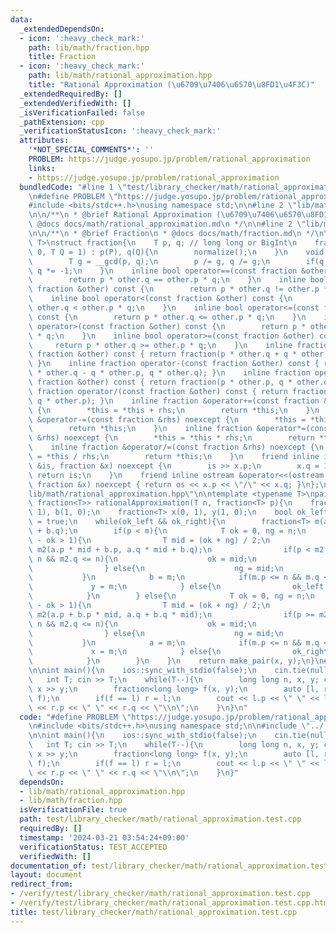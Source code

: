 ```yaml
---
data:
  _extendedDependsOn:
  - icon: ':heavy_check_mark:'
    path: lib/math/fraction.hpp
    title: Fraction
  - icon: ':heavy_check_mark:'
    path: lib/math/rational_approximation.hpp
    title: "Rational Approximation (\u6709\u7406\u6570\u8FD1\u4F3C)"
  _extendedRequiredBy: []
  _extendedVerifiedWith: []
  _isVerificationFailed: false
  _pathExtension: cpp
  _verificationStatusIcon: ':heavy_check_mark:'
  attributes:
    '*NOT_SPECIAL_COMMENTS*': ''
    PROBLEM: https://judge.yosupo.jp/problem/rational_approximation
    links:
    - https://judge.yosupo.jp/problem/rational_approximation
  bundledCode: "#line 1 \"test/library_checker/math/rational_approximation.test.cpp\"\
    \n#define PROBLEM \"https://judge.yosupo.jp/problem/rational_approximation\"\n\
    #include <bits/stdc++.h>\nusing namespace std;\n\n#line 2 \"lib/math/rational_approximation.hpp\"\
    \n\n/**\n * @brief Rational Approximation (\u6709\u7406\u6570\u8FD1\u4F3C)\n *\
    \ @docs docs/math/rational_approximation.md\n */\n\n#line 2 \"lib/math/fraction.hpp\"\
    \n\n/**\n * @brief Fraction\n * @docs docs/math/fraction.md\n */\n\ntemplate <typename\
    \ T>\nstruct fraction{\n    T p, q; // long long or BigInt\n    fraction(T P =\
    \ 0, T Q = 1) : p(P), q(Q){\n        normalize();\n    }\n    void normalize(){\n\
    \        T g = __gcd(p, q);\n        p /= g, q /= g;\n        if(q < 0) p *= -1,\
    \ q *= -1;\n    }\n    inline bool operator==(const fraction &other) const {\n\
    \        return p * other.q == other.p * q;\n    }\n    inline bool operator!=(const\
    \ fraction &other) const {\n        return p * other.q != other.p * q;\n    }\n\
    \    inline bool operator<(const fraction &other) const {\n        return p *\
    \ other.q < other.p * q;\n    }\n    inline bool operator<=(const fraction &other)\
    \ const {\n        return p * other.q <= other.p * q;\n    }\n    inline bool\
    \ operator>(const fraction &other) const {\n        return p * other.q > other.p\
    \ * q;\n    }\n    inline bool operator>=(const fraction &other) const {\n   \
    \     return p * other.q >= other.p * q;\n    }\n    inline fraction operator+(const\
    \ fraction &other) const { return fraction(p * other.q + q * other.p, q * other.q);\
    \ }\n    inline fraction operator-(const fraction &other) const { return fraction(p\
    \ * other.q - q * other.p, q * other.q); }\n    inline fraction operator*(const\
    \ fraction &other) const { return fraction(p * other.p, q * other.q); }\n    inline\
    \ fraction operator/(const fraction &other) const { return fraction(p * other.q,\
    \ q * other.p); }\n    inline fraction &operator+=(const fraction &rhs) noexcept\
    \ {\n        *this = *this + rhs;\n        return *this;\n    }\n    inline fraction\
    \ &operator-=(const fraction &rhs) noexcept {\n        *this = *this - rhs;\n\
    \        return *this;\n    }\n    inline fraction &operator*=(const fraction\
    \ &rhs) noexcept {\n        *this = *this * rhs;\n        return *this;\n    }\n\
    \    inline fraction &operator/=(const fraction &rhs) noexcept {\n        *this\
    \ = *this / rhs;\n        return *this;\n    }\n    friend inline istream &operator>>(istream\
    \ &is, fraction &x) noexcept {\n        is >> x.p;\n        x.q = 1;\n       \
    \ return is;\n    }\n    friend inline ostream &operator<<(ostream &os, const\
    \ fraction &x) noexcept { return os << x.p << \"/\" << x.q; }\n};\n#line 9 \"\
    lib/math/rational_approximation.hpp\"\n\ntemplate <typename T>\npair<fraction<T>,\
    \ fraction<T>> rationalApproximation(T n, fraction<T> p){\n    fraction<T> a(0,\
    \ 1), b(1, 0);\n    fraction<T> x(0, 1), y(1, 0);\n    bool ok_left = true, ok_right\
    \ = true;\n    while(ok_left && ok_right){\n        fraction<T> m(a.p + b.p, a.q\
    \ + b.q);\n        if(p < m){\n            T ok = 0, ng = n;\n            while(ng\
    \ - ok > 1){\n                T mid = (ok + ng) / 2;\n                fraction<T>\
    \ m2(a.p * mid + b.p, a.q * mid + b.q);\n                if(p < m2 && m2.p <=\
    \ n && m2.q <= n){\n                    ok = mid;\n                    m = m2;\n\
    \                } else{\n                    ng = mid;\n                }\n \
    \           }\n            b = m;\n            if(m.p <= n && m.q <= n){\n   \
    \             y = m;\n            } else{\n                ok_left = false;\n\
    \            }\n        } else{\n            T ok = 0, ng = n;\n            while(ng\
    \ - ok > 1){\n                T mid = (ok + ng) / 2;\n                fraction<T>\
    \ m2(a.p + b.p * mid, a.q + b.q * mid);\n                if(p >= m2 && m2.p <=\
    \ n && m2.q <= n){\n                    ok = mid;\n                    m = m2;\n\
    \                } else{\n                    ng = mid;\n                }\n \
    \           }\n            a = m;\n            if(m.p <= n && m.q <= n){\n   \
    \             x = m;\n            } else{\n                ok_right = false;\n\
    \            }\n        }\n    }\n    return make_pair(x, y);\n}\n#line 6 \"test/library_checker/math/rational_approximation.test.cpp\"\
    \n\nint main(){\n    ios::sync_with_stdio(false);\n    cin.tie(nullptr);\n\n \
    \   int T; cin >> T;\n    while(T--){\n        long long n, x, y; cin >> n >>\
    \ x >> y;\n        fraction<long long> f(x, y);\n        auto [l, r] = rationalApproximation(n,\
    \ f);\n        if(f == l) r = l;\n        cout << l.p << \" \" << l.q << \" \"\
    \ << r.p << \" \" << r.q << \"\\n\";\n    }\n}\n"
  code: "#define PROBLEM \"https://judge.yosupo.jp/problem/rational_approximation\"\
    \n#include <bits/stdc++.h>\nusing namespace std;\n\n#include \"../../../lib/math/rational_approximation.hpp\"\
    \n\nint main(){\n    ios::sync_with_stdio(false);\n    cin.tie(nullptr);\n\n \
    \   int T; cin >> T;\n    while(T--){\n        long long n, x, y; cin >> n >>\
    \ x >> y;\n        fraction<long long> f(x, y);\n        auto [l, r] = rationalApproximation(n,\
    \ f);\n        if(f == l) r = l;\n        cout << l.p << \" \" << l.q << \" \"\
    \ << r.p << \" \" << r.q << \"\\n\";\n    }\n}"
  dependsOn:
  - lib/math/rational_approximation.hpp
  - lib/math/fraction.hpp
  isVerificationFile: true
  path: test/library_checker/math/rational_approximation.test.cpp
  requiredBy: []
  timestamp: '2024-03-21 03:54:24+09:00'
  verificationStatus: TEST_ACCEPTED
  verifiedWith: []
documentation_of: test/library_checker/math/rational_approximation.test.cpp
layout: document
redirect_from:
- /verify/test/library_checker/math/rational_approximation.test.cpp
- /verify/test/library_checker/math/rational_approximation.test.cpp.html
title: test/library_checker/math/rational_approximation.test.cpp
---
```

